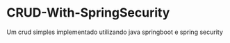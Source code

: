 # CRUD-With-SpringSecurity
Um crud simples implementado utilizando java springboot e spring security
